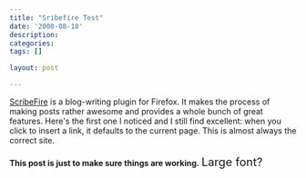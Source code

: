 ```yaml
---
title: "Sribefire Test"
date: '2008-08-18'
description:
categories:
tags: []

layout: post

---
```

<a href="http://www.scribefire.com/">ScribeFire</a> is a blog-writing plugin for Firefox. It makes the process of making posts rather awesome and provides a whole bunch of great features. Here's the first one I noticed and I still find excellent: when you click to insert a link, it defaults to the current page. This is almost always the correct site.<br /><br /><b>This post is just to make sure things are working.</b> <big><big>Large font?</big></big><br />